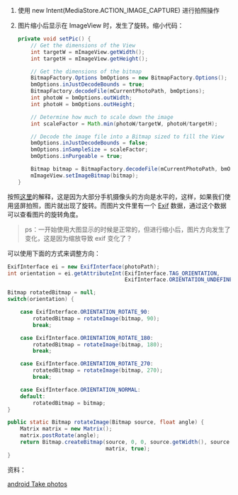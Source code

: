 1. 使用 new Intent(MediaStore.ACTION_IMAGE_CAPTURE) 进行拍照操作

2. 图片缩小后显示在 ImageView 时，发生了旋转。缩小代码：

   ```java
   private void setPic() {
       // Get the dimensions of the View
       int targetW = mImageView.getWidth();
       int targetH = mImageView.getHeight();
   
       // Get the dimensions of the bitmap
       BitmapFactory.Options bmOptions = new BitmapFactory.Options();
       bmOptions.inJustDecodeBounds = true;
       BitmapFactory.decodeFile(mCurrentPhotoPath, bmOptions);
       int photoW = bmOptions.outWidth;
       int photoH = bmOptions.outHeight;
   
       // Determine how much to scale down the image
       int scaleFactor = Math.min(photoW/targetW, photoH/targetH);
   
       // Decode the image file into a Bitmap sized to fill the View
       bmOptions.inJustDecodeBounds = false;
       bmOptions.inSampleSize = scaleFactor;
       bmOptions.inPurgeable = true;
   
       Bitmap bitmap = BitmapFactory.decodeFile(mCurrentPhotoPath, bmOptions);
       mImageView.setImageBitmap(bitmap);
   }
   ```

按照[这里][Why does an image captured using camera intent gets rotated on some devices on Android?]的解释，这是因为大部分手机摄像头的方向是水平的，这样，如果我们使用竖屏拍照，图片就出现了旋转。而图片文件里有一个 [Exif](https://en.wikipedia.org/wiki/Exif) 数据，通过这个数据可以查看图片的旋转角度。

> ps：一开始使用大图显示的时候是正常的，但进行缩小后，图片方向发生了变化，这是因为缩放导致 exif 变化了？

可以使用下面的方式来调整方向：

```java
ExifInterface ei = new ExifInterface(photoPath);
int orientation = ei.getAttributeInt(ExifInterface.TAG_ORIENTATION,
                                     ExifInterface.ORIENTATION_UNDEFINED);

Bitmap rotatedBitmap = null;
switch(orientation) {

    case ExifInterface.ORIENTATION_ROTATE_90:
        rotatedBitmap = rotateImage(bitmap, 90);
        break;

    case ExifInterface.ORIENTATION_ROTATE_180:
        rotatedBitmap = rotateImage(bitmap, 180);
        break;

    case ExifInterface.ORIENTATION_ROTATE_270:
        rotatedBitmap = rotateImage(bitmap, 270);
        break;

    case ExifInterface.ORIENTATION_NORMAL:
    default:
        rotatedBitmap = bitmap;
}

public static Bitmap rotateImage(Bitmap source, float angle) {
    Matrix matrix = new Matrix();
    matrix.postRotate(angle);
    return Bitmap.createBitmap(source, 0, 0, source.getWidth(), source.getHeight(),
                               matrix, true);
}
```







资料：

[android Take photos](https://developer.android.com/training/camera/photobasics#java)

[Why does an image captured using camera intent gets rotated on some devices on Android?]:https://stackoverflow.com/questions/14066038/why-does-an-image-captured-using-camera-intent-gets-rotated-on-some-devices-on-a



